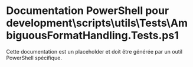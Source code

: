 # Documentation PowerShell pour development\scripts\utils\Tests\AmbiguousFormatHandling.Tests.ps1

Cette documentation est un placeholder et doit être générée par un outil PowerShell spécifique.
